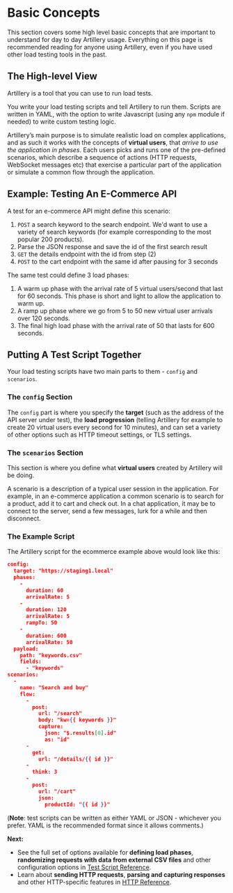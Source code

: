 # Basic Concepts

This section covers some high level basic concepts that are important to understand for day to day Artillery usage. Everything on this page is recommended reading for anyone using Artillery, even if you have used other load testing tools in the past.

## The High-level View

Artillery is a tool that you can use to run load tests.

You write your load testing scripts and tell Artillery to run them. Scripts are written in YAML, with the option to write Javascript (using any `npm` module if needed) to write custom testing logic.

Artillery’s main purpose is to simulate realistic load on complex applications, and as such it works with the concepts of **virtual users**, that *arrive to use the application in phases*. Each users picks and runs one of the pre-defined scenarios, which describe a sequence of actions (HTTP requests, WebSocket messages etc) that exercise a particular part of the application or simulate a common flow through the application.

## Example: Testing An E-Commerce API ##

A test for an e-commerce API might define this scenario:

1. `POST` a search keyword to the search endpoint. We'd want to use a variety of search keywords (for example corresponding to the most popular 200 products).
2. Parse the JSON response and save the id of the first search result
3. `GET` the details endpoint with the id from step (2)
4. `POST` to the cart endpoint with the same id after pausing for 3 seconds

The same test could define 3 load phases:

1. A warm up phase with the arrival rate of 5 virtual users/second that last for 60 seconds. This phase is short and light to allow the application to warm up.
2. A ramp up phase where we go from 5 to 50 new virtual user arrivals over 120 seconds.
3. The final high load phase with the arrival rate of 50 that lasts for 600 seconds.

## Putting A Test Script Together ##

Your load testing scripts have two main parts to them - `config` and `scenarios`.

### The `config` Section ###

The `config` part is where you specify the **target** (such as the address of the API server under test), the **load progression** (telling Artillery for example to create 20 virtual users every second for 10 minutes), and can set a variety of other options such as HTTP timeout settings, or TLS settings.

### The `scenarios` Section ###

This section is where you define what **virtual users** created by Artillery will be doing.

A scenario is a description of a typical user session in the application. For example, in an e-commerce application a common scenario is to search for a product, add it to cart and check out. In a chat application, it may be to connect to the server, send a few messages, lurk for a while and then disconnect.

### The Example Script ###

The Artillery script for the ecommerce example above would look like this:

```json
config:
  target: "https://staging1.local"
  phases:
    -
      duration: 60
      arrivalRate: 5
    -
      duration: 120
      arrivalRate: 5
      rampTo: 50
    -
      duration: 600
      arrivalRate: 50
  payload:
    path: "keywords.csv"
    fields:
      - "keywords"
scenarios:
  -
    name: "Search and buy"
    flow:
      -
        post:
          url: "/search"
          body: "kw={{ keywords }}"
          capture:
            json: "$.results[0].id"
            as: "id"
      -
        get:
          url: "/details/{{ id }}"
      -
        think: 3
      -
        post:
          url: "/cart"
          json:
            productId: "{{ id }}"
```

(**Note**: test scripts can be written as either YAML or JSON - whichever you prefer. YAML is the recommended format since it allows comments.)

**Next:**

- See the full set of options available for **defining load phases**, **randomizing requests with data from external CSV files** and other configuration options in [Test Script Reference](script-reference).
- Learn about **sending HTTP requests**, **parsing and capturing responses** and other HTTP-specific features in [HTTP Reference](http-reference).


<!--
TODO: Show an example Artillery log and explain the metrics it gives you.
-->
